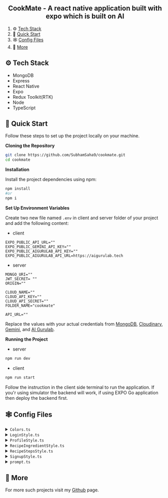 <h2 align="center">CookMate - A react native application built with expo which is built on AI</h2>

1. ⚙️ [Tech Stack](#tech-stack)
2. 🤸 [Quick Start](#quick-start)
3. 🕸️ [Config Files](#config-files)
4. 🚀 [More](#more)

## <a name="tech-stack">⚙️ Tech Stack</a>

- MongoDB
- Express
- React Native
- Expo
- Redux Toolkit(RTK)
- Node
- TypeScript

## <a name="quick-start">🤸 Quick Start</a>

Follow these steps to set up the project locally on your machine.

**Cloning the Repository**

```bash
git clone https://github.com/SubhamSaha9/cookmate.git
cd cookmate
```

**Installation**

Install the project dependencies using npm:

```bash
npm install
#or
npm i
```

**Set Up Environment Variables**

Create two new file named `.env` in client and server folder of your project and add the following content:

- client

```env
EXPO_PUBLIC_API_URL=""
EXPO_PUBLIC_GEMINI_API_KEY=""
EXPO_PUBLIC_AIGURULAB_API_KEY=""
EXPO_PUBLIC_AIGURULAB_API_URL=https://aigurulab.tech
```

- server

```env
MONGO_URI=""
JWT_SECRET= ""
ORIGIN=""

CLOUD_NAME=""
CLOUD_API_KEY=""
CLOUD_API_SECRET=""
FOLDER_NAME="cookmate"

API_URL=""
```

Replace the values with your actual credentials from [MongoDB](https://www.mongodb.com), [Cloudinary](https://cloudinary.com), [Gemini](https://aistudio.google.com), and [AI Gurulab](https://aigurulab.tech).

**Running the Project**

- server

```bash
npm run dev
```

- client

```bash
npm run start
```

Follow the instruction in the client side terminal to run the application. If you'r using simulator the backend will work, if using EXPO Go application then deploy the backend first.

## <a name="config-files">🕸️ Config Files</a>

<details>
<summary><code>Colors.ts</code></summary>

```typescript
export const COLORS = {
  PRIMARY: "#299446",
  SECONDARY: "#e8f5e9",
  WHITE: "#ffffff",
  GRAY: "gray",
  PLACEHOLDERTEXT: "#767676",
  INPUTBACKGROUND: "#f4faf5",
  BORDER: "#c8e6c9",
  BLACK: "#000000",
};

export const LoginColors = {
  primary: "#299446",
  textPrimary: "#2e5a2e",
  textSecondary: "#688f68",
  textDark: "#1b361b",
  placeholderText: "#767676",
  background: "#e8f5e9",
  cardBackground: "#f1f8f2",
  inputBackground: "#f4faf5",
  border: "#c8e6c9",
  white: "#ffffff",
  black: "#000000",
};
```

</details>

<details>
<summary><code>LoginStyle.ts</code></summary>

```typescript
import { StyleSheet, Dimensions } from "react-native";
import { LoginColors } from "./Colors";

const { width } = Dimensions.get("window");

const styles = StyleSheet.create({
  container: {
    flexGrow: 1,
    backgroundColor: LoginColors.background,
    padding: 20,
    justifyContent: "center",
  },
  scrollViewStyle: {
    flex: 1,
    backgroundColor: LoginColors.background,
  },
  topIllustration: {
    alignItems: "center",
    width: "100%",
  },
  illustrationImage: {
    width: width * 0.65,
    height: width * 0.65,
  },
  card: {
    backgroundColor: LoginColors.cardBackground,
    borderRadius: 16,
    padding: 24,
    shadowColor: LoginColors.black,
    shadowOffset: { width: 0, height: 2 },
    shadowOpacity: 0.1,
    shadowRadius: 8,
    elevation: 4,
    borderWidth: 2,
    borderColor: LoginColors.border,
    marginTop: -24,
  },
  header: {
    alignItems: "center",
    marginBottom: 24,
  },
  title: {
    fontSize: 32,
    fontWeight: "700",
    color: LoginColors.textPrimary,
    marginBottom: 8,
  },
  subtitle: {
    fontSize: 16,
    color: LoginColors.textSecondary,
    textAlign: "center",
  },
  formContainer: {
    marginBottom: 16,
  },
  inputGroup: {
    marginBottom: 20,
  },
  label: {
    fontSize: 14,
    marginBottom: 8,
    color: LoginColors.textPrimary,
    fontWeight: "500",
  },
  inputContainer: {
    flexDirection: "row",
    alignItems: "center",
    backgroundColor: LoginColors.inputBackground,
    borderRadius: 12,
    borderWidth: 1,
    borderColor: LoginColors.border,
    paddingHorizontal: 12,
  },
  inputIcon: {
    marginRight: 10,
  },
  input: {
    flex: 1,
    height: 48,
    color: LoginColors.textDark,
  },
  eyeIcon: {
    padding: 8,
  },
  button: {
    backgroundColor: LoginColors.primary,
    borderRadius: 12,
    height: 50,
    justifyContent: "center",
    alignItems: "center",
    marginTop: 16,
    shadowColor: LoginColors.black,
    shadowOffset: { width: 0, height: 2 },
    shadowOpacity: 0.1,
    shadowRadius: 4,
    elevation: 2,
  },
  buttonText: {
    color: LoginColors.white,
    fontSize: 16,
    fontWeight: "600",
  },
  footer: {
    flexDirection: "row",
    justifyContent: "center",
    marginTop: 24,
  },
  footerText: {
    color: LoginColors.textSecondary,
    marginRight: 5,
  },
  link: {
    color: LoginColors.primary,
    fontWeight: "600",
  },
});

export default styles;
```

</details>
<details>

<summary><code>ProfileStyle.ts</code></summary>

```typescript
import { StyleSheet } from "react-native";
import { COLORS } from "./Colors";

const styles = StyleSheet.create({
  container: {
    backgroundColor: COLORS.WHITE,
    height: "100%",
    padding: 25,
  },
  heading: {
    fontFamily: "outfit-bold",
    fontSize: 30,
  },
  image: {
    width: 95,
    height: 95,
    borderRadius: 99,
  },
  profileContainer: {
    display: "flex",
    alignItems: "center",
    marginTop: 20,
  },
  username: {
    fontFamily: "outfit-bold",
    fontSize: 24,
    marginTop: 8,
  },
  email: {
    fontFamily: "outfit",
    fontSize: 17,
    color: COLORS.GRAY,
  },
  listcontainer: {
    display: "flex",
    flexDirection: "row",
    alignItems: "center",
    gap: 8,
    paddingHorizontal: 12,
    paddingVertical: 5,
    backgroundColor: COLORS.SECONDARY,
    marginBottom: 10,
    borderRadius: 99,
  },
  listimage: {
    height: 40,
    width: 40,
  },
  listtext: {
    fontFamily: "outfit",
    fontSize: 18,
  },
});

export default styles;
```

</details>
<details>
<summary><code>RecipeIngredientStyle.ts</code></summary>

```typescript
import { StyleSheet } from "react-native";
import { COLORS } from "./Colors";

const styles = StyleSheet.create({
  headingContainer: {
    display: "flex",
    flexDirection: "row",
    justifyContent: "space-between",
    alignItems: "center",
  },
  heading: {
    fontFamily: "outfit-bold",
    fontSize: 18,
  },
  itemLen: {
    fontFamily: "outfit",
    fontSize: 15,
  },
  listContainer: {
    display: "flex",
    flexDirection: "row",
    alignItems: "center",
    justifyContent: "space-between",
  },
  listView: {
    display: "flex",
    flexDirection: "row",
    alignItems: "center",
    gap: 8,
    padding: 7,
  },
  listIcon: {
    fontSize: 22,
    padding: 5,
    backgroundColor: COLORS.SECONDARY,
    borderRadius: 99,
    height: 38,
    width: 38,
    textAlign: "center",
  },
  listText: {
    fontFamily: "outfit",
    fontSize: 17,
  },
  listQt: {
    fontFamily: "outfit",
    fontSize: 17,
    color: COLORS.GRAY,
  },
});

export default styles;
```

</details>

<details>
<summary><code>RecipeStepsStyle.ts</code></summary>

```typescript
import { StyleSheet } from "react-native";
import { COLORS } from "./Colors";

const styles = StyleSheet.create({
  container: {
    marginTop: 15,
  },
  heading: {
    fontFamily: "outfit-bold",
    fontSize: 18,
  },
  listContainer: {
    display: "flex",
    flexDirection: "row",
    alignItems: "center",
    gap: 7,
    padding: 10,
    marginTop: 10,
    borderRadius: 15,
    borderWidth: 0.3,
  },

  listIdx: {
    fontFamily: "outfit",
    fontSize: 17,
    padding: 10,
    width: 38,
    textAlign: "center",
    borderRadius: 7,
    backgroundColor: COLORS.SECONDARY,
  },
  listText: {
    fontFamily: "outfit",
    fontSize: 17,
    flex: 1,
  },
});

export default styles;
```

</details>

<details>
<summary><code>SignupStyle.ts</code></summary>

```typescript
import { StyleSheet } from "react-native";
import { LoginColors } from "./Colors";

const styles = StyleSheet.create({
  container: {
    flexGrow: 1,
    backgroundColor: LoginColors.background,
    padding: 20,
    justifyContent: "center",
  },
  card: {
    backgroundColor: LoginColors.cardBackground,
    borderRadius: 16,
    padding: 24,
    shadowColor: LoginColors.black,
    shadowOffset: { width: 0, height: 2 },
    shadowOpacity: 0.1,
    shadowRadius: 8,
    elevation: 4,
    borderWidth: 2,
    borderColor: LoginColors.border,
  },
  header: {
    alignItems: "center",
    marginBottom: 32,
  },
  title: {
    fontSize: 32,
    fontWeight: "700",
    fontFamily: "JetBrainsMono-Medium",
    color: LoginColors.primary,
    marginBottom: 8,
  },
  subtitle: {
    fontSize: 16,
    color: LoginColors.textSecondary,
    textAlign: "center",
  },
  formContainer: { marginBottom: 16 },
  inputGroup: { marginBottom: 20 },
  label: {
    fontSize: 14,
    marginBottom: 8,
    color: LoginColors.textPrimary,
    fontWeight: "500",
  },
  inputContainer: {
    flexDirection: "row",
    alignItems: "center",
    backgroundColor: LoginColors.inputBackground,
    borderRadius: 12,
    borderWidth: 1,
    borderColor: LoginColors.border,
    paddingHorizontal: 12,
  },
  inputIcon: { marginRight: 10 },
  input: {
    flex: 1,
    height: 48,
    color: LoginColors.textDark,
  },
  eyeIcon: { padding: 8 },
  button: {
    backgroundColor: LoginColors.primary,
    borderRadius: 12,
    height: 50,
    justifyContent: "center",
    alignItems: "center",
    marginTop: 16,
    shadowColor: LoginColors.black,
    shadowOffset: { width: 0, height: 2 },
    shadowOpacity: 0.1,
    shadowRadius: 4,
    elevation: 2,
  },
  buttonText: {
    color: LoginColors.white,
    fontSize: 16,
    fontWeight: "600",
  },
  footer: {
    flexDirection: "row",
    justifyContent: "center",
    marginTop: 24,
  },
  footerText: {
    color: LoginColors.textSecondary,
    marginRight: 5,
  },
  link: {
    color: LoginColors.primary,
    fontWeight: "600",
  },
});

export default styles;
```

</details>

<details>
<summary><code>prompt.ts</code></summary>

```typescript
export default {
  GENERATE_RECIPE_OPTION_PROMPT: `:Depends on user instruction create 3 different Recipe variant with Recipe Name with Emoji,
    2 line description and main ingredient list in JSON format with field recipeName, description, ingredients (without size) only`,
  GENERATE_COMPLETE_RECIPE_PROMPT: `
    - As per recipe Name and Description, Give me all list of ingredients as ingredient ,
    - emoji icons for each ingredient as icon, quantity as quantity, along with detail step by step recipe as steps
    - Total Calories as calories (only number), Minutes to cook as cookTime and serving number as serveTo
    - relastic image Text prompt as per reciepe as imagePrompt
    - Give me category List for recipe from [Breakfast, Lunch, Dinner, Chinese, Healthy, Fast Food, Dessert, Custard, Drinks, Paneer, Biryani, South Indian] as category
    - Give me response in JSON format only`,
};
```

</details>

## <a name="more">🚀 More</a>

For more such projects visit my [Github](https://github.com/SubhamSaha9?tab=repositories) page.
